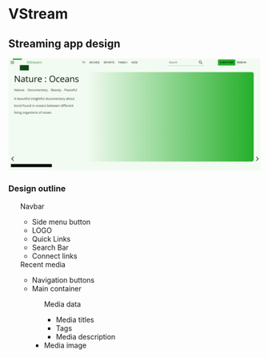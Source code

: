 # VStream
## Streaming app design 
![Design image screenshot ](ReadmeAssociated/Screenshot_1.png)
### Design outline
<ul>
  Navbar
  <ul>
    <li>Side menu button</li>
    <li>LOGO</li>
    <li>Quick Links</li>
    <li>Search Bar</li>
    <li> Connect links</li>
  </ul>
  Recent media
  <ul>
    <li>Navigation buttons</li>
    <li>Main container</li>
    <ul
      <li>Media data</li>
      <ul>
        <li>Media titles</li>
        <li>Tags</li>
        <li> Media description</li>
      </ul>
      <li>Media image</li
    </ul>
  </ul>
</ul>
